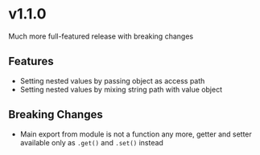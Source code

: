 # v1.1.0

Much more full-featured release with breaking changes

## Features

- Setting nested values by passing object as access path
- Setting nested values by mixing string path with value object

## Breaking Changes

- Main export from module is not a function any more, getter and
  setter available only as `.get()` and `.set()` instead

